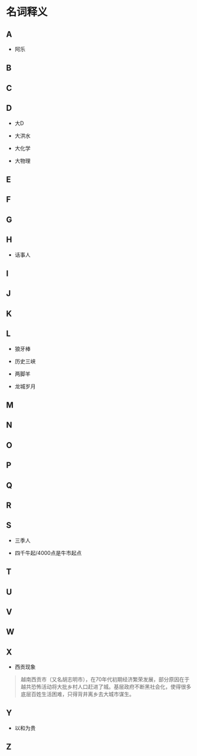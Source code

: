# 名词释义

## A

+ 阿乐

## B

## C

## D

+ 大D

+ 大洪水

+ 大化学

+ 大物理


## E

## F

## G

## H

+ 话事人

## I

## J

## K

## L

+ 狼牙棒

+ 历史三峡

+ 两脚羊

+ 龙城岁月

## M

## N

## O

## P

## Q

## R

## S

+ 三季人

+ 四千牛起/4000点是牛市起点

## T

## U

## V

## W

## X

+ 西贡现象  
>越南西贡市（又名胡志明市），在70年代初期经济繁荣发展，部分原因在于越共恐怖活动将大批乡村人口赶进了城。基层政府不断黑社会化，使得很多底层百姓生活困难，只得背井离乡去大城市谋生。  

## Y

+ 以和为贵

## Z